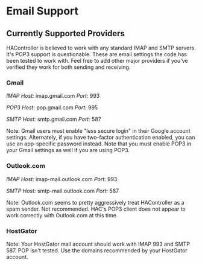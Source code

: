 # Email Support

## Currently Supported Providers

HAController is believed to work with any standard IMAP and SMTP servers. It's POP3 support is questionable. These are email settings the code has been tested to work with. Feel free to add other major providers if you've verified they work for both sending and receiving.

### Gmail

_IMAP Host:_ imap.gmail.com _Port:_ 993

_POP3 Host:_ pop.gmail.com _Port:_ 995

_SMTP Host:_ smtp.gmail.com _Port:_ 587

Note: Gmail users must enable "less secure login" in their Google account settings. Alternately, if you have two-factor authentication enabled, you can use an app-specific password instead. Note that you must enable POP3 in your Gmail settings as well if you are using POP3.

### Outlook.com

_IMAP Host:_ imap-mail.outlook.com _Port:_ 993

_SMTP Host:_ smtp-mail.outlook.com _Port:_ 587

Note: Outlook.com seems to pretty aggressively treat HAController as a spam sender. Not recommended. HAC's POP3 client does not appear to work correctly with Outlook.com at this time.

### HostGator

Note: Your HostGator mail account should work with IMAP 993 and SMTP 587. POP isn't tested. Use the domains recommended by your HostGator account.